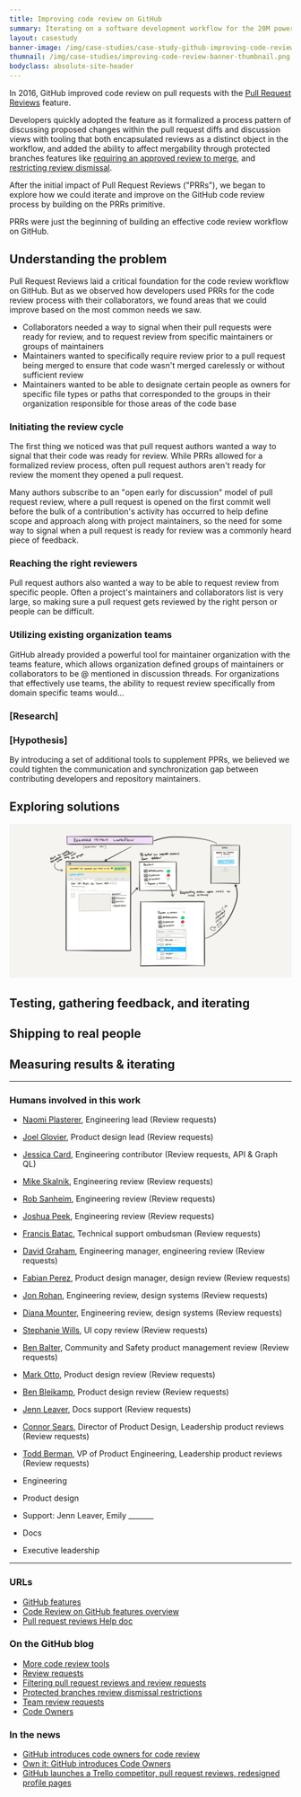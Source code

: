 ```yaml
---
title: Improving code review on GitHub
summary: Iterating on a software development workflow for the 20M power users by removing the friction and raising speed limits.
layout: casestudy
banner-image: /img/case-studies/case-study-github-improving-code-review-banner.png
thumnail: /img/case-studies/improving-code-review-banner-thumbnail.png
bodyclass: absolute-site-header
---
```


In 2016, GitHub improved code review on pull requests with the [Pull Request Reviews](https://blog.github.com/2016-09-14-a-whole-new-github-universe-announcing-new-tools-forums-and-features/) feature.

Developers quickly adopted the feature as it formalized a process pattern of discussing proposed changes within the pull request diffs and discussion views with tooling that both encapsulated reviews as a distinct object in the workflow, and added the ability to affect mergability through protected branches features like [requiring an approved review to merge](#), and [restricting review dismissal](https://github.com/blog/2330-restrict-review-dismissals-with-protected-branches).

After the initial impact of Pull Request Reviews ("PRRs"), we began to explore how we could iterate and improve on the GitHub code review process by building on the PRRs primitive.

PRRs were just the beginning of building an effective code review workflow on GitHub.

## Understanding the problem

Pull Request Reviews laid a critical foundation for the code review workflow on GitHub. But as we observed how developers used PRRs for the code review process with their collaborators, we found areas that we could improve based on the most common needs we saw.

- Collaborators needed a way to signal when their pull requests were ready for review, and to request review from specific maintainers or groups of maintainers
- Maintainers wanted to specifically require review prior to a pull request being merged to ensure that code wasn't merged carelessly or without sufficient review
- Maintainers wanted to be able to designate certain people as owners for specific file types or paths that corresponded to the groups in their organization responsible for those areas of the code base

### Initiating the review cycle

The first thing we noticed was that pull request authors wanted a way to signal that their code was ready for review. While PRRs allowed for a formalized review process, often pull request authors aren't ready for review the moment they opened a pull request.

Many authors subscribe to an "open early for discussion" model of pull request review, where a pull request is opened on the first commit well before the bulk of a contribution's activity has occurred to help define scope and approach along with project maintainers, so the need for some way to signal when a pull request is ready for review was a commonly heard piece of feedback.

### Reaching the right reviewers

Pull request authors also wanted a way to be able to request review from specific people. Often a project's maintainers and collaborators list is very large, so making sure a pull request gets reviewed by the right person or people can be difficult.

### Utilizing existing organization teams

GitHub already provided a powerful tool for maintainer organization with the teams feature, which allows organization defined groups of maintainers or collaborators to be @ mentioned in discussion threads. For organizations that effectively use teams, the ability to request review specifically from domain specific teams would...

### [Research]

### [Hypothesis]

By introducing a set of additional tools to supplement PPRs, we believed we could tighten the communication and synchronization gap between contributing developers and repository maintainers.

## Exploring solutions

![review requests workflow sketch](/img/case-studies/code-review-requested-reviews-workflow-sketch.png)

## Testing, gathering feedback, and iterating

## Shipping to real people

## Measuring results & iterating

---

### Humans involved in this work

- [Naomi Plasterer](https://github.com/nplasterer), Engineering lead (Review requests)
- [Joel Glovier](https://github.com/jglovier), Product design lead (Review requests)
- [Jessica Card](https://github.com/jessicard), Engineering contributor (Review requests, API & Graph QL)
- [Mike Skalnik](https://github.com/skalnik), Engineering review (Review requests)
- [Rob Sanheim](https://github.com/rsanheim), Engineering review (Review requests)
- [Joshua Peek](https://github.com/josh), Engineering review (Review requests)
- [Francis Batac](https://github.com/francisfuzz), Technical support ombudsman (Review requests)
- [David Graham](https://github.com/dgraham), Engineering manager, engineering review (Review requests)
- [Fabian Perez](https://github.com/fabianperez), Product design manager, design review (Review requests)
- [Jon Rohan](https://github.com/jonrohan), Engineering review, design systems (Review requests)
- [Diana Mounter](https://github.com/broccolini), Engineering review, design systems (Review requests)
- [Stephanie Wills](https://github.com/stephbwills), UI copy review (Review requests)
- [Ben Balter](https://github.com/benbalter), Community and Safety product management review (Review requests)
- [Mark Otto](https://github.com/mdo), Product design review (Review requests)
- [Ben Bleikamp](https://github.com/bleikamp), Product design review (Review requests)
- [Jenn Leaver](https://github.com/jleaver), Docs support (Review requests)
- [Connor Sears](https://github.com/connors), Director of Product Design, Leadership product reviews (Review requests)
- [Todd Berman](https://github.com/tberman), VP of Product Engineering, Leadership product reviews (Review requests)

- Engineering
- Product design
- Support: Jenn Leaver, Emily _______
- Docs
- Executive leadership

---

### URLs

- [GitHub features](https://github.com/features)
- [Code Review on GitHub features overview](https://github.com/features/code-review)
- [Pull request reviews Help doc](https://help.github.com/articles/about-pull-request-reviews/)

### On the GitHub blog

- [More code review tools](https://github.com/blog/2123-more-code-review-tools)
- [Review requests](https://github.com/blog/2291-introducing-review-requests)
- [Filtering pull request reviews and review requests](https://github.com/blog/2306-filter-pull-request-reviews-and-review-requests)
- [Protected branches review dismissal restrictions](https://github.com/blog/2330-restrict-review-dismissals-with-protected-branches)
- [Team review requests](https://github.com/blog/2389-requesting-reviews-from-repository-teams)
- [Code Owners](https://github.com/blog/2392-introducing-code-owners)

### In the news

- [GitHub introduces code owners for code review](https://sdtimes.com/code/github-introduces-code-owners-code-review/)
- [Own it: GitHub introduces Code Owners](https://jaxenter.com/github-code-owners-135673.html)
- [GitHub launches a Trello competitor, pull request reviews, redesigned profile pages](https://venturebeat.com/2016/09/14/github-launches-a-trello-competitor-pull-request-reviews-redesigned-profile-pages/)

